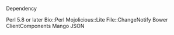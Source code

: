 Dependency

Perl 5.8 or later
Bio::Perl
Mojolicious::Lite
File::ChangeNotify
Bower
ClientComponents
Mango
JSON
